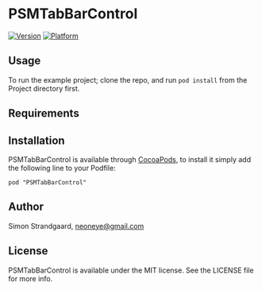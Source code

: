# PSMTabBarControl

[![Version](http://cocoapod-badges.herokuapp.com/v/PSMTabBarControl/badge.png)](http://cocoadocs.org/docsets/PSMTabBarControl)
[![Platform](http://cocoapod-badges.herokuapp.com/p/PSMTabBarControl/badge.png)](http://cocoadocs.org/docsets/PSMTabBarControl)

## Usage

To run the example project; clone the repo, and run `pod install` from the Project directory first.

## Requirements

## Installation

PSMTabBarControl is available through [CocoaPods](http://cocoapods.org), to install
it simply add the following line to your Podfile:

    pod "PSMTabBarControl"

## Author

Simon Strandgaard, neoneye@gmail.com

## License

PSMTabBarControl is available under the MIT license. See the LICENSE file for more info.


